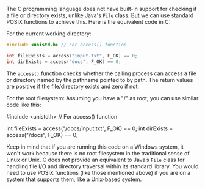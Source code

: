 The C programming language does not have built-in support for checking if a file or directory exists, unlike Java's `File` class. But we can use standard POSIX functions to achieve this. Here is the equivalent code in C:

For the current working directory: 
```c
#include <unistd.h> // For access() function

int fileExists = access("input.txt", F_OK) == 0;
int dirExists = access("docs", F_OK) == 0;
```
The `access()` function checks whether the calling process can access a file or directory named by the pathname pointed to by path. The return values are positive if the file/directory exists and zero if not. 

For the root filesystem:
Assuming you have a "/" as root, you can use similar code like this:

#include <unistd.h> // For access() function

int fileExists = access("/docs/input.txt", F_OK) == 0;
int dirExists  = access("/docs", F_OK) == 0;

Keep in mind that if you are running this code on a Windows system, it won't work because there is no root filesystem in the traditional sense of Linux or Unix. C does not provide an equivalent to Java’s `File` class for handling file I/O and directory traversal within its standard library. You would need to use POSIX functions (like those mentioned above) if you are on a system that supports them, like a Unix-based system.

